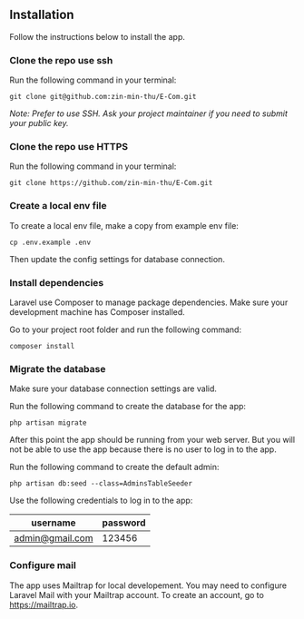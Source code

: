 ## Installation

Follow the instructions below to install the app.

### Clone the repo use ssh

Run the following command in your terminal:

```
git clone git@github.com:zin-min-thu/E-Com.git
```

*Note: Prefer to use SSH. Ask your project maintainer if you need to submit your public key.*

### Clone the repo use HTTPS

Run the following command in your terminal:

```
git clone https://github.com/zin-min-thu/E-Com.git
```

### Create a local env file

To create a local env file, make a copy from example env file:

```
cp .env.example .env
```

Then update the config settings for database connection.

### Install dependencies

Laravel use Composer to manage package dependencies. Make sure your development machine has Composer installed.

Go to your project root folder and run the following command:

```
composer install
```
### Migrate the database

Make sure your database connection settings are valid.

Run the following command to create the database for the app:

```
php artisan migrate
```

After this point the app should be running from your web server. But you will not be able to use the app because there is no user to log in to the app.

Run the following command to create the default admin:

```
php artisan db:seed --class=AdminsTableSeeder
```

Use the following credentials to log in to the app:

| username               | password |
|------------------------|----------|
| admin@gmail.com        | 123456   |

### Configure mail

The app uses Mailtrap for local developement. You may need to configure Laravel Mail with your Mailtrap account. To create an account, go to https://mailtrap.io.
